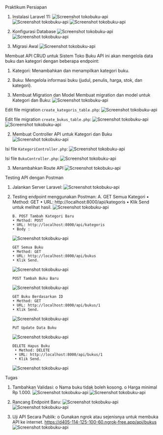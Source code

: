 Praktikum
Persiapan

1. Instalasi Laravel 11:
   ![Screenshot tokobuku-api](images/1.png)
   ![Screenshot tokobuku-api](images/2.png)
   ![Screenshot tokobuku-api](images/3.png)

2. Konfigurasi Database
   ![Screenshot tokobuku-api](images/4.png)
   ![Screenshot tokobuku-api](images/5.png)

3. Migrasi Awal
   ![Screenshot tokobuku-api](images/6.png)

Membuat API CRUD untuk Sistem Toko Buku
API ini akan mengelola data buku dan kategori dengan beberapa endpoint:

1. Kategori: Menambahkan dan menampilkan kategori buku.
2. Buku: Mengelola informasi buku (judul, penulis, harga, stok, dan kategori).

3. Membuat Migration dan Model
   Membuat migration dan model untuk Kategori dan Buku:
   ![Screenshot tokobuku-api](images/7.png)

Edit file migration `create_kategoris_table.php`:
![Screenshot tokobuku-api](images/8.png)

Edit file migration `create_bukus_table.php`:
![Screenshot tokobuku-api](images/9.png)
![Screenshot tokobuku-api](images/10.png)

2. Membuat Controller API untuk Kategori dan Buku
   ![Screenshot tokobuku-api](images/11.png)

Isi file `KategoriController.php`:
![Screenshot tokobuku-api](images/12.png)

Isi file `BukuController.php`:
![Screenshot tokobuku-api](images/13.png)

3. Menambahkan Route API
   ![Screenshot tokobuku-api](images/14.png)

Testing API dengan Postman

1.  Jalankan Server Laravel:
    ![Screenshot tokobuku-api](images/15.png)

2.  Testing endpoint menggunakan Postman:
    A. GET Semua Kategori
    • Method: GET
    • URL: http://localhost:8000/api/kategoris
    • Klik Send untuk melihat hasil.
    ![Screenshot tokobuku-api](images/16.png)

        B. POST Tambah Kategori Baru
        • Method: POST
        • URL: http://localhost:8000/api/kategoris
        • Body :

    ![Screenshot tokobuku-api](images/17.png)

        GET Semua Buku
        • Method: GET
        • URL: http://localhost:8000/api/bukus
        • Klik Send.

    ![Screenshot tokobuku-api](images/18.png)

        POST Tambah Buku Baru

    ![Screenshot tokobuku-api](images/19.png)

        GET Buku Berdasarkan ID
        • Method: GET
        • URL: http://localhost:8000/api/bukus/1
        • Klik Send.

    ![Screenshot tokobuku-api](images/20.png)

        PUT Update Data Buku

    ![Screenshot tokobuku-api](images/21.png)

        DELETE Hapus Buku
         • Method: DELETE
         • URL: http://localhost:8000/api/bukus/1
         • Klik Send.

    ![Screenshot tokobuku-api](images/22.png)

Tugas

1. Tambahkan Validasi:
   o Nama buku tidak boleh kosong.
   o Harga minimal Rp 1.000.
   ![Screenshot tokobuku-api](images/23.png)
   ![Screenshot tokobuku-api](images/24.png)

2. Rancang Endpoint Baru:
   ![Screenshot tokobuku-api](images/25.png)
   ![Screenshot tokobuku-api](images/26.png)

3. Uji API Secara Publik:
   o Gunakan ngrok atau sejenisnya untuk membuka API ke internet.
   https://d405-114-125-100-60.ngrok-free.app/api/bukus
   ![Screenshot tokobuku-api](images/27.png)
